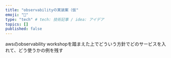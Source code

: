 ```yaml
---
title: "observabilityの実装案（仮"
emoji: "🐷"
type: "tech" # tech: 技術記事 / idea: アイデア
topics: []
published: false
---
```


awsのobservability workshopを踏まえた上でどういう方針でどのサービスを入れて、どう使うかの例を残す
